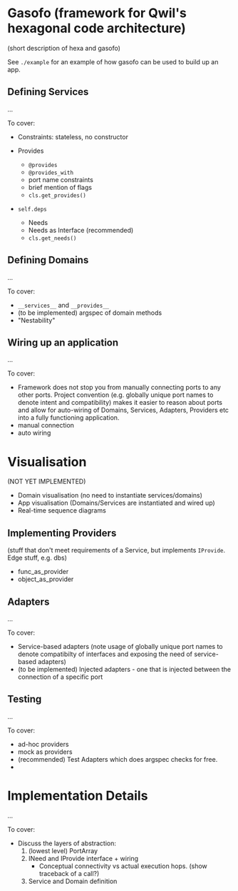 # Gasofo (framework for Qwil's hexagonal code architecture)

(short description of hexa and gasofo)

See `./example` for an example of how gasofo can be used to build up an app.


## Defining Services

...

To cover:
* Constraints: stateless, no constructor
* Provides
    * `@provides`
    * `@provides_with`
    * port name constraints
    * brief mention of flags
    * `cls.get_provides()`
    
* `self.deps`
    * Needs
    * Needs as Interface (recommended)
    * `cls.get_needs()`


## Defining Domains

...

To cover:
* `__services__` and `__provides__`
* (to be implemented) argspec of domain methods
* "Nestability"

## Wiring up an application

...

To cover:
* Framework does not stop you from manually connecting ports to any other ports. Project convention (e.g. globally 
  unique port names to denote intent and compatibility) makes it easier to reason about ports and allow for auto-wiring
  of Domains, Services, Adapters, Providers etc into a fully functioning application.
* manual connection
* auto wiring


# Visualisation

(NOT YET IMPLEMENTED)

* Domain visualisation (no need to instantiate services/domains)
* App visualisation (Domains/Services are instantiated and wired up)
* Real-time sequence diagrams

## Implementing Providers


(stuff that don't meet requirements of a Service,  but implements `IProvide`. Edge stuff, e.g. dbs)

* func_as_provider
* object_as_provider

## Adapters

...

To cover:

* Service-based adapters (note usage of globally unique port names to denote compatibilty of interfaces and exposing the 
  need of service-based adapters)  
* (to be implemented) Injected adapters - one that is injected between the connection of a specific port


## Testing 

...

To cover:
* ad-hoc providers
* mock as providers
* (recommended) Test Adapters which does argspec checks for free. 
* 


# Implementation Details

...

To cover:

* Discuss the layers of abstraction:
    1. (lowest level) PortArray
    2. INeed and IProvide interface + wiring
        * Conceptual connectivity vs actual execution hops. (show traceback of a call?)
    3. Service and Domain definition
    